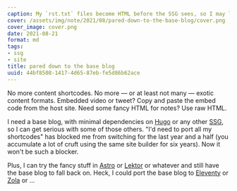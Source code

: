 ```yaml
---
caption: My `rst.txt` files become HTML before the SSG sees, so I may leave them
cover: /assets/img/note/2021/08/pared-down-to-the-base-blog/cover.png
cover_image: cover.png
date: 2021-08-21
format: md
tags:
- ssg
- site
title: pared down to the base blog
uuid: 44bf8508-1417-4d65-87eb-fe5d86b62ace
---
```


No more content shortcodes. No more — or at least not many — exotic content
formats. Embedded video or tweet? Copy and paste the embed code from the host
site. Need some fancy HTML for notes? Use raw HTML.

I need a base blog, with minimal dependencies on [Hugo][hugo] or any other
[SSG][ssg], so I can get serious with some of those others. "I'd need to port
all my shortcodes" has blocked me from switching for the last year and a half
(you accumulate a lot of cruft using the same site builder for six years). Now
it won't be such a blocker.

Plus, I can try the fancy stuff in [Astro][astro] or [Lektor][lektor] or
whatever and still have the base blog to fall back on. Heck, I could port the
base blog to [Eleventy][eleventy] or [Zola][zola] or …

[hugo]: https://gohugo.io
[ssg]: /tag/ssg
[astro]: https://astro.build
[lektor]: https://getlektor.com
[eleventy]: https://11ty.dev
[zola]: https://getzola.org
